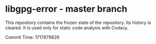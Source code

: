 # libgpg-error - master branch

This repository contains the frozen state of the repository.
Its history is cleared. It is used only for static code
analysis with Codacy.

Commit Time: 1717679826